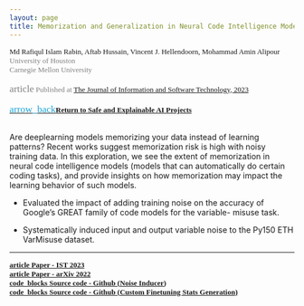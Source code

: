 ```yaml
---
layout: page
title: Memorization and Generalization in Neural Code Intelligence Models 
---
```


<div style="font-family: 'Alata'; font-size: small;">
<span>Md Rafiqul Islam Rabin, Aftab Hussain, Vincent J. Hellendoorn, Mohammad Amin Alipour  <br></span>
<span style="color: gray;">
University of Houston
<br> Carnegie Mellon University
<br> 
<br>  <span class="material-symbols-outlined" style="font-size: 13pt;">article</span> Published at <a href="https://www.sciencedirect.com/science/article/abs/pii/S0950584922001756">The Journal of Information and Software Technology, 2023</a></span> 
<br>
<br>
<a href="../project-code-intel/index.html"><span class="material-symbols-outlined" style="color: #1ba2d6; font-size: 13pt;">arrow_back</span><b>Return to Safe and Explainable AI Projects</b></a>
<br>
<br>
</div>

Are deeplearning models memorizing your data instead of learning patterns?
Recent works suggest memorization risk is high with noisy training data. In
this exploration, we see the extent of memorization in neural code intelligence
models (models that can automatically do certain coding tasks), and provide
insights on how memorization may impact the learning behavior of such models.


- Evaluated the impact of adding training noise on the accuracy of Google’s GREAT family of code models for the variable-
misuse task. 

- Systematically induced input and output variable noise to the Py150 ETH VarMisuse dataset.

_________________________


<div style="font-family: 'Alata'; font-size: small;">
<b>
<a href="https://www.sciencedirect.com/science/article/abs/pii/S0950584922001756">
<span class="material-symbols-outlined"> article </span>Paper - IST 2023 
</a>
<br>
<a href="https://arxiv.org/pdf/2106.08704">
<span class="material-symbols-outlined"> article </span>Paper - arXiv 2022 
</a>
<br>
<a href="https://github.com/AftabHussain/noise-gen_great-varmisuse">
<span class="material-symbols-outlined"> code_blocks </span>Source code - Github (Noise Inducer)
</a>
<br>
<a href="https://github.com/AftabHussain/save-trainstats_great-varmisuse">
<span class="material-symbols-outlined"> code_blocks </span>Source code - Github (Custom Finetuning Stats Generation)
</a>
</b>
</div>

